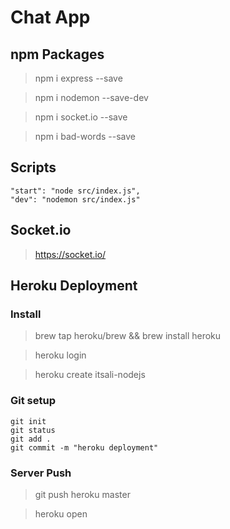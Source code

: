 # Chat App


## npm Packages

> npm i express --save

> npm i nodemon --save-dev

> npm i socket.io --save

> npm i bad-words --save


## Scripts

```
"start": "node src/index.js",
"dev": "nodemon src/index.js"
```


## Socket.io

> https://socket.io/


## Heroku Deployment


### Install

> brew tap heroku/brew && brew install heroku

> heroku login

> heroku create itsali-nodejs


### Git setup

```
git init
git status
git add .
git commit -m "heroku deployment"
```


### Server Push

> git push heroku master

> heroku open
